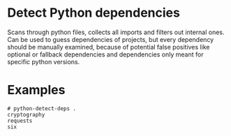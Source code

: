 # Detect Python dependencies

Scans through python files, collects all imports and filters out internal ones. Can be used to guess dependencies of projects, but every dependency should be manually examined, because of potential false positives like optional or fallback dependencies and dependencies only meant for specific python versions.

# Examples

```
# python-detect-deps .
cryptography
requests
six
```
